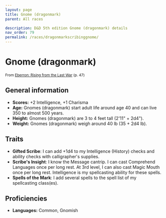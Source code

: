 ```yaml
---
layout: page
title: Gnome (dragonmark)
parent: All races

description: D&D 5th edition Gnome (dragonmark) details
nav_order: 79
permalink: /races/dragonmarkscribinggnome/
---
```


# Gnome (dragonmark)

<small>From <a target="_blank" href="https://dnd.wizards.com/products/tabletop-games/rpg-products/eberron">Eberron: Rising from the Last War</a> (p. 47)</small>


## General information

- **Scores:** +2 Intelligence, +1 Charisma
- **Age:** Gnomes (dragonmark) start adult life around age 40 and can live 350 to almost 500 years.
- **Height:** Gnomes (dragonmark) are 3 to 4 feet tall (2'11" + 2d4").
- **Weight:** Gnomes (dragonmark) weigh around 40 lb (35 + 2d4 lb).

## Traits

- **Gifted Scribe**: I can add +1d4 to my Intelligence (History) checks and ability checks with calligrapher's supplies.
- **Scribe's Insight**: I know the Message cantrip. I can cast Comprehend Languages once per long rest. At 3rd level, I can also cast Magic Mouth once per long rest. Intelligence is my spellcasting ability for these spells.
- **Spells of the Mark**: I add several spells to the spell list of my spellcasting class(es).

## Proficiencies

- **Languages:** Common, Gnomish